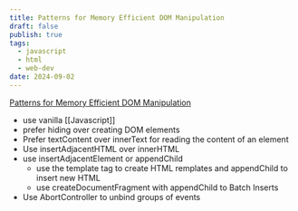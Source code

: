 ```yaml
---
title: Patterns for Memory Efficient DOM Manipulation
draft: false
publish: true
tags:
  - javascript
  - html
  - web-dev
date: 2024-09-02
---
```

[Patterns for Memory Efficient DOM Manipulation](https://frontendmasters.com/blog/patterns-for-memory-efficient-dom-manipulation/)

- use vanilla [[Javascript]]
- prefer hiding over creating DOM elements
- Prefer textContent over innerText for reading the content of an element
- Use insertAdjacentHTML over innerHTML
- use insertAdjacentElement or appendChild
	- use the template tag to create HTML remplates and appendChild to insert new HTML
	- use createDocumentFragment with appendChild to Batch Inserts
- Use AbortController to unbind groups of events